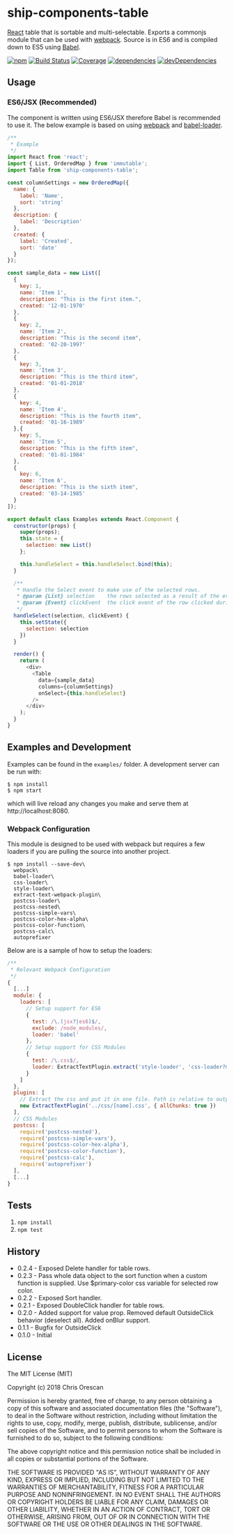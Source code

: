 # ship-components-table
[React](http://facebook.github.io/react/) table that is sortable and multi-selectable. Exports a commonjs module that can be used with [webpack](http://webpack.github.io/). Source is in ES6 and is compiled down to ES5 using [Babel](https://babeljs.io/).

[![npm](https://img.shields.io/npm/v/ship-components-table.svg)](https://www.npmjs.com/package/ship-components-table)
[![Build Status](http://img.shields.io/travis/ship-components/ship-components-table/master.svg?style=flat)](https://travis-ci.org/ship-components/ship-components-table)
[![Coverage](http://img.shields.io/coveralls/ship-components/ship-components-table.svg?style=flat)](https://coveralls.io/github/ship-components/ship-components-table)
[![dependencies](https://img.shields.io/david/ship-components/ship-components-table.svg?style=flat)](https://david-dm.org/ship-components/ship-components-table)
[![devDependencies](https://img.shields.io/david/dev/ship-components/ship-components-table.svg?style=flat)](https://david-dm.org/ship-components/ship-components-table?type=dev)

## Usage

### ES6/JSX (Recommended)
The component is written using ES6/JSX therefore Babel is recommended to use it. The below example is based on using [webpack](http://webpack.github.io/) and [babel-loader](https://github.com/babel/babel-loader).
```js
/**
 * Example
 */
import React from 'react';
import { List, OrderedMap } from 'immutable';
import Table from 'ship-components-table';

const columnSettings = new OrderedMap({
  name: {
    label: 'Name',
    sort: 'string'
  },
  description: {
    label: 'Description'
  },
  created: {
    label: 'Created',
    sort: 'date'
  }
});

const sample_data = new List([
  {
    key: 1,
    name: 'Item 1',
    description: "This is the first item.",
    created: '12-01-1970'
  },
  {
    key: 2,
    name: 'Item 2',
    description: "This is the second item",
    created: '02-20-1997'
  },
  {
    key: 3,
    name: 'Item 3',
    description: "This is the third item",
    created: '01-01-2018'
  },
  {
    key: 4,
    name: 'Item 4',
    description: "This is the fourth item",
    created: '01-16-1989'
  },{
    key: 5,
    name: 'Item 5',
    description: "This is the fifth item",
    created: '01-01-1984'
  },
  {
    key: 6,
    name: 'Item 6',
    description: "This is the sixth item",
    created: '03-14-1985'
  }
]);

export default class Examples extends React.Component {
  constructor(props) {
    super(props);
    this.state = {
      selection: new List()
    };

    this.handleSelect = this.handleSelect.bind(this);
  }

  /**
   * Handle the Select event to make use of the selected rows.
   * @param {List} selection    the rows selected as a result of the event.
   * @param {Event} clickEvent  the click event of the row clicked during the selection.
   */
  handleSelect(selection, clickEvent) {
    this.setState({
      selection: selection
    })
  }

  render() {
    return (
      <div>
        <Table
          data={sample_data}
          columns={columnSettings}
          onSelect={this.handleSelect}
        />        
      </div>
    );
  }
}
```

## Examples and Development
Examples can be found in the `examples/` folder. A development server can be run with:

```shell
$ npm install
$ npm start
```

which will live reload any changes you make and serve them at http://localhost:8080.

### Webpack Configuration
This module is designed to be used with webpack but requires a few loaders if you are pulling the source into another project.

```shell
$ npm install --save-dev\
  webpack\
  babel-loader\
  css-loader\
  style-loader\
  extract-text-webpack-plugin\
  postcss-loader\
  postcss-nested\
  postcss-simple-vars\
  postcss-color-hex-alpha\
  postcss-color-function\
  postcss-calc\
  autoprefixer
```

Below are is a sample of how to setup the loaders:

```js
/**
 * Relevant Webpack Configuration
 */
{
  [...]
  module: {
    loaders: [
      // Setup support for ES6
      {
        test: /\.(jsx?|es6)$/,
        exclude: /node_modules/,
        loader: 'babel'
      },
      // Setup support for CSS Modules
      {
        test: /\.css$/,
        loader: ExtractTextPlugin.extract('style-loader', 'css-loader?modules&importLoaders=1&localIdentName=[name]__[local]___[hash:base64:5]!postcss-loader')
      }
    ]
  },
  plugins: [
    // Extract the css and put it in one file. Path is relative to output path
    new ExtractTextPlugin('../css/[name].css', { allChunks: true })
  ],
  // CSS Modules
  postcss: [
    require('postcss-nested'),
    require('postcss-simple-vars'),
    require('postcss-color-hex-alpha'),
    require('postcss-color-function'),
    require('postcss-calc'),
    require('autoprefixer')
  ],
  [...]
}
```

## Tests
1. `npm install`
2. `npm test`

## History
* 0.2.4 - Exposed Delete handler for table rows.
* 0.2.3 - Pass whole data object to the sort function when a custom function is supplied. Use $primary-color css variable for selected row color.
* 0.2.2 - Exposed Sort handler.
* 0.2.1 - Exposed DoubleClick handler for table rows.
* 0.2.0 - Added support for value prop. Removed default OutsideClick behavior (deselect all). Added onBlur support.
* 0.1.1 - Bugfix for OutsideClick
* 0.1.0 - Initial

## License
The MIT License (MIT)

Copyright (c) 2018 Chris Orescan

Permission is hereby granted, free of charge, to any person obtaining a copy
of this software and associated documentation files (the "Software"), to deal
in the Software without restriction, including without limitation the rights
to use, copy, modify, merge, publish, distribute, sublicense, and/or sell
copies of the Software, and to permit persons to whom the Software is
furnished to do so, subject to the following conditions:

The above copyright notice and this permission notice shall be included in all
copies or substantial portions of the Software.

THE SOFTWARE IS PROVIDED "AS IS", WITHOUT WARRANTY OF ANY KIND, EXPRESS OR
IMPLIED, INCLUDING BUT NOT LIMITED TO THE WARRANTIES OF MERCHANTABILITY,
FITNESS FOR A PARTICULAR PURPOSE AND NONINFRINGEMENT. IN NO EVENT SHALL THE
AUTHORS OR COPYRIGHT HOLDERS BE LIABLE FOR ANY CLAIM, DAMAGES OR OTHER
LIABILITY, WHETHER IN AN ACTION OF CONTRACT, TORT OR OTHERWISE, ARISING FROM,
OUT OF OR IN CONNECTION WITH THE SOFTWARE OR THE USE OR OTHER DEALINGS IN THE
SOFTWARE.
